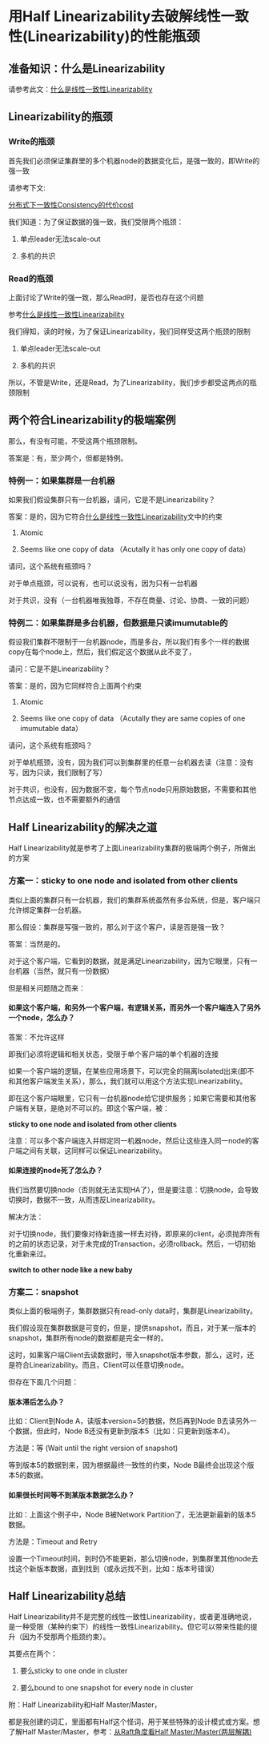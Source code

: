 # 用Half Linearizability去破解线性一致性(Linearizability)的性能瓶颈

## 准备知识：什么是Linearizability

请参考此文：[什么是线性一致性Linearizability](https://zhuanlan.zhihu.com/p/410217203)

## Linearizability的瓶颈

### Write的瓶颈

首先我们必须保证集群里的多个机器node的数据变化后，是强一致的，即Write的强一致

请参考下文:

[分布式下一致性Consistency的代价cost](https://zhuanlan.zhihu.com/p/399639015)

我们知道：为了保证数据的强一致，我们受限两个瓶颈：

1. 单点leader无法scale-out

2. 多机的共识

### Read的瓶颈

上面讨论了Write的强一致，那么Read时，是否也存在这个问题

参考[什么是线性一致性Linearizability](https://zhuanlan.zhihu.com/p/410217203)

我们得知，读的时候，为了保证Linearizability，我们同样受这两个瓶颈的限制

1. 单点leader无法scale-out

2. 多机的共识

所以，不管是Write，还是Read，为了Linearizability，我们步步都受这两点的瓶颈限制

## 两个符合Linearizability的极端案例

那么，有没有可能，不受这两个瓶颈限制。

答案是：有，至少两个，但都是特例。

### 特例一：如果集群是一台机器

如果我们假设集群只有一台机器，请问，它是不是Linearizability？

答案：是的，因为它符合[什么是线性一致性Linearizability](https://zhuanlan.zhihu.com/p/410217203)文中的约束

1. Atomic

2. Seems like one copy of data （Acutally it has only one copy of data）

请问，这个系统有瓶颈吗？

对于单点瓶颈，可以说有，也可以说没有，因为只有一台机器

对于共识，没有（一台机器唯我独尊，不存在商量、讨论、协商、一致的问题）

### 特例二：如果集群是多台机器，但数据是只读imumutable的

假设我们集群不限制于一台机器node，而是多台，所以我们有多个一样的数据copy在每个node上，然后，我们假定这个数据从此不变了，

请问：它是不是Linearizability？

答案：是的，因为它同样符合上面两个约束

1. Atomic

2. Seems like one copy of data （Acutally they are same copies of one imumutable data）

请问，这个系统有瓶颈吗？

对于单机瓶颈，没有，因为我们可以到集群里的任意一台机器去读（注意：没有写，因为只读，我们限制了写）

对于共识，也没有，因为数据不变，每个节点node只用原始数据，不需要和其他节点达成一致，也不需要额外的通信

## Half Linearizability的解决之道

Half Linearizability就是参考了上面Linearizability集群的极端两个例子，所做出的方案

### 方案一：sticky to one node and isolated from other clients

类似上面的集群只有一台机器，我们的集群系统虽然有多台系统，但是，客户端只允许绑定集群一台机器。

那么假设：集群是写强一致的，那么对于这个客户，读是否是强一致？

答案：当然是的。

对于这个客户端，它看到的数据，就是满足Linearizability，因为它眼里，只有一台机器（当然，就只有一份数据）

但是相关问题随之而来：

#### 如果这个客户端，和另外一个客户端，有逻辑关系，而另外一个客户端连入了另外一个node，怎么办？

答案：不允许这样

即我们必须将逻辑和相关状态，受限于单个客户端的单个机器的连接

如果一个客户端的逻辑，在某些应用场景下，可以完全的隔离Isolated出来(即不和其他客户端发生关系），那么，我们就可以用这个方法实现Linearizability。

即在这个客户端眼里，它只有一台机器node给它提供服务；如果它需要和其他客户端有关联，是绝对不可以的。即这个客户端，被：

**sticky to one node and isolated from other clients**

注意：可以多个客户端连入并绑定同一机器node，然后让这些连入同一node的客户端之间有关联，这同样可以保证Linearizability。

#### 如果连接的node死了怎么办？

我们当然要切换node（否则就无法实现HA了），但是要注意：切换node，会导致切换时，数据不一致，从而违反Linearizability。

解决方法：

对于切换node，我们要像对待新连接一样去对待，即原来的client，必须抛弃所有的之前的状态记录，对于未完成的Transaction，必须rollback。然后，一切初始化重新来过。

**switch to other node like a new baby**

### 方案二：snapshot

类似上面的极端例子，集群数据只有read-only data时，集群是Linearizability。

我们假设现在集群数据是可变的，但是，提供snapshot，而且，对于某一版本的snapshot，集群所有node的数据都是完全一样的。

这时，如果客户端Client去读数据时，带入snapshot版本参数，那么，这时，还是符合Linearizability。而且，Client可以任意切换node。

但存在下面几个问题：

#### 版本滞后怎么办？

比如：Client到Node A，读版本version=5的数据，然后再到Node B去读另外一个数据，但此时，Node B还没有更新到版本5（比如：只更新到版本4）。

方法是：等 (Wait until the right version of snapshot)

等到版本5的数据到来，因为根据最终一致性的约束，Node B最终会出现这个版本5的数据。

#### 如果很长时间等不到某版本数据怎么办？

比如：上面这个例子中，Node B被Network Partition了，无法更新最新的版本5数据。

方法是：Timeout and Retry

设置一个Timeout时间，到时仍不能更新，那么切换node，到集群里其他node去找这个新版本数据，直到找到（或永远找不到，比如：版本号错误）

## Half Linearizability总结

Half Linearizability并不是完整的线性一致性Linearizability，或者更准确地说，是一种受限（某种约束下）的线性一致性Linearizability。但它可以带来性能的提升（因为不受那两个瓶颈约束）。

其要点在两个：

1. 要么sticky to one onde in cluster

2. 要么bound to one snapshot for every node in cluster

附：Half Linearizability和Half Master/Master，

都是我创建的词汇，里面都有Half这个怪词，用于某些特殊的设计模式或方案。想了解Half Master/Master，参考：[从Raft角度看Half Master/Master(两层解耦)](https://zhuanlan.zhihu.com/p/407603154)



